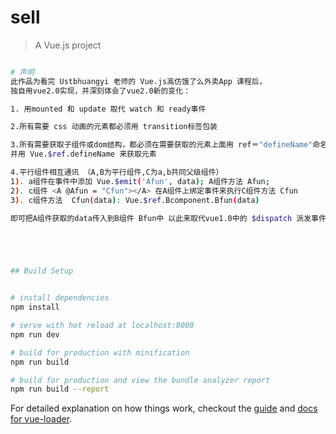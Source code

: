 # sell

> A Vue.js project
``` bash

# 声明
此作品为看完 Ustbhuangyi 老师的 Vue.js高仿饿了么外卖App 课程后，
独自用vue2.0实现，并深刻体会了vue2.0新的变化：

1. 用mounted 和 update 取代 watch 和 ready事件

2.所有需要 css 动画的元素都必须用 transition标签包装

3.所有需要获取子组件或dom结构，都必须在需要获取的元素上面用 ref＝"defineName"命名,
并用 Vue.$ref.defineName 来获取元素

4.平行组件相互通讯 （A,B为平行组件,C为a,b共同父级组件）
1). a组件在事件中添加 Vue.$emit('Afun', data); A组件方法 Afun;
2). c组件 <A @Afun = "Cfun"></A> 在A组件上绑定事件来执行C组件方法 Cfun
3). c组件方法  Cfun(data): Vue.$ref.Bcomponent.Bfun(data)  

即可把A组件获取的data传入到B组件 Bfun中 以此来取代vue1.0中的 $dispatch 派发事件





## Build Setup


# install dependencies
npm install

# serve with hot reload at localhost:8080
npm run dev

# build for production with minification
npm run build

# build for production and view the bundle analyzer report
npm run build --report
```

For detailed explanation on how things work, checkout the [guide](http://vuejs-templates.github.io/webpack/) and [docs for vue-loader](http://vuejs.github.io/vue-loader).
